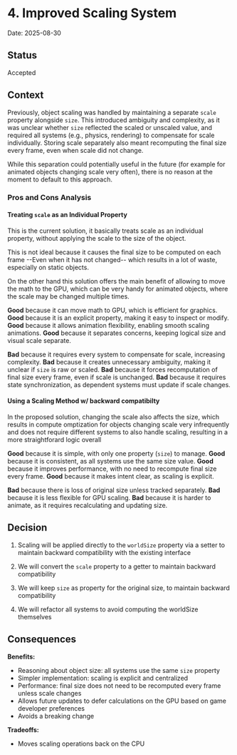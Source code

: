 # 4. Improved Scaling System

Date: 2025-08-30

## Status

Accepted

## Context

Previously, object scaling was handled by maintaining a separate `scale` property alongside `size`. This introduced ambiguity and complexity, as it was unclear whether `size` reflected the scaled or unscaled value, and required all systems (e.g., physics, rendering) to compensate for scale individually. Storing scale separately also meant recomputing the final size every frame, even when scale did not change.

While this separation could potentially useful in the future (for example for animated objects changing scale very often), there is no reason at the moment to default to this approach.

### Pros and Cons Analysis

#### Treating `scale` as an Individual Property

This is the current solution, it basically treats scale as an individual property, without applying the scale to the size of the object.

This is not ideal because it causes the final size to be computed on each frame --Even when it has not changed-- which results in a lot of waste, especially on static objects.

On the other hand this solution offers the main benefit of allowing to move the math to the GPU, which can be very handy for animated objects, where the scale may be changed multiple times.

**Good** because it can move math to GPU, which is efficient for graphics.
**Good** because it is an explicit property, making it easy to inspect or modify.
**Good** because it allows animation flexibility, enabling smooth scaling animations.
**Good** because it separates concerns, keeping logical size and visual scale separate.

**Bad** because it requires every system to compensate for scale, increasing complexity.
**Bad** because it creates unnecessary ambiguity, making it unclear if `size` is raw or scaled.
**Bad** because it forces recomputation of final size every frame, even if scale is unchanged.
**Bad** because it requires state synchronization, as dependent systems must update if scale changes.

#### Using a Scaling Method w/ backward compatibilty

In the proposed solution, changing the scale also affects the size, which results in compute omptization for objects changing scale very infrequently and does not require different systems to also handle scaling, resulting in a more straightforard logic overall

**Good** because it is simple, with only one property (`size`) to manage.
**Good** because it is consistent, as all systems use the same size value.
**Good** because it improves performance, with no need to recompute final size every frame.
**Good** because it makes intent clear, as scaling is explicit.

**Bad** because there is loss of original size unless tracked separately.
**Bad** because it is less flexible for GPU scaling.
**Bad** because it is harder to animate, as it requires recalculating and updating size.

## Decision

1) Scaling will be applied directly to the `worldSize` property via a setter to maintain backward compatibility with the existing interface

2) We will convert the `scale` property to a getter to maintain backward compatibility

3) We will keep `size` as property for the original size, to maintain backward compatibility

4) We will refactor all systems to avoid computing the worldSize themselves

## Consequences

**Benefits:**
- Reasoning about object size: all systems use the same `size` property
- Simpler implementation: scaling is explicit and centralized
- Performance: final size does not need to be recomputed every frame unless scale changes
- Allows future updates to defer calculations on the GPU based on game developer preferences
- Avoids a breaking change

**Tradeoffs:**
- Moves scaling operations back on the CPU
